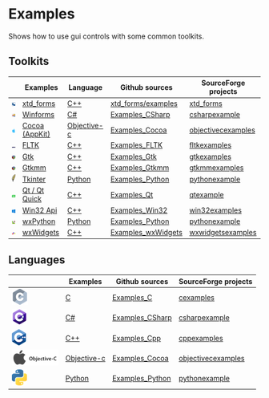 # Examples

Shows how to use gui controls with some common toolkits.

## Toolkits

|                                                                                                       | Examples                                                          | Language                                                                                                                                           | Github sources                                                                                     | SourceForge projects                                                |
|-------------------------------------------------------------------------------------------------------|-------------------------------------------------------------------|----------------------------------------------------------------------------------------------------------------------------------------------------|----------------------------------------------------------------------------------------------------|---------------------------------------------------------------------|
| [![xtdforms_logo](Docs/Pictures/xtd_forms.png)](https://gammasoft71.wixsite.com/gammasoft)            | [xtd_forms](https://gammasoft71.wixsite.com/gammasoft)            | [C++](https://isocpp.org)                                                                                                                          | [xtd_forms/examples](https://github.com/gammasoft71/xtd_forms/tree/master/examples)                | [xtd_forms](https://sourceforge.net/projects/formspro/)             |
| [![winforms_logo](Docs/Pictures/Winforms.png)](https://gammasoft71.wixsite.com/gammasoft/csharp)      | [Winforms](https://gammasoft71.wixsite.com/gammasoft/csharp)      | [C#](https://docs.microsoft.com/en-us/dotnet/csharp/)                                                                                              | [Examples_CSharp](https://github.com/gammasoft71/Examples_CSharp/tree/master/System.Windows.Forms) | [csharpexample](https://sourceforge.net/p/csharpexample/)           |
| [![cocoa_logo](Docs/Pictures/Cocoa.png)](https://gammasoft71.wixsite.com/gammasoft/cocoa)             | [Cocoa (AppKit)](https://gammasoft71.wixsite.com/gammasoft/cocoa) | [Objective-c](https://developer.apple.com/library/archive/documentation/Cocoa/Conceptual/ProgrammingWithObjectiveC/Introduction/Introduction.html) | [Examples_Cocoa](https://github.com/gammasoft71/Examples_Cocoa)                                    | [objectivecexamples](https://sourceforge.net/p/objectivecexamples/) |
| [![fltk_logo](Docs/Pictures/FLTK.png)](https://gammasoft71.wixsite.com/gammasoft/fltk)                | [FLTK](https://gammasoft71.wixsite.com/gammasoft/fltk)            | [C++](https://isocpp.org)                                                                                                                          | [Examples_FLTK](https://github.com/gammasoft71/Examples_FLTK)                                      | [fltkexamples](https://sourceforge.net/p/fltkexamples/)             |
| [![gtk_logo](Docs/Pictures/Gtk.png)](https://gammasoft71.wixsite.com/gammasoft/gtk)                   | [Gtk](https://gammasoft71.wixsite.com/gammasoft/gtk)              | [C++](https://isocpp.org)                                                                                                                          | [Examples_Gtk](https://github.com/gammasoft71/Examples_Gtk)                                        | [gtkexamples](https://sourceforge.net/p/gtkexamples/)               |
| [![gtkmm_logo](Docs/Pictures/Gtkmm.png)](https://gammasoft71.wixsite.com/gammasoft/gtkmm)             | [Gtkmm](https://gammasoft71.wixsite.com/gammasoft/gtkmm)          | [C++](https://isocpp.org)                                                                                                                          | [Examples_Gtkmm](https://github.com/gammasoft71/Examples_Gtkmm)                                    | [gtkmmexamples](https://sourceforge.net/p/gtkmmexamples/)           |
| [![tk_logo](Docs/Pictures/Tk.png)](https://gammasoft71.wixsite.com/gammasoft/python)                  | [Tkinter](https://gammasoft71.wixsite.com/gammasoft/python)       | [Python](https://python.org)                                                                                                                       | [Examples_Python](https://github.com/gammasoft71/Examples_Python/tree/master/tkinter)              | [pythonexample](https://sourceforge.net/p/pythonexample/)           |
| [![qt_logo](Docs/Pictures/Qt.png)](https://gammasoft71.wixsite.com/gammasoft/qt)                      | [Qt / Qt Quick](https://gammasoft71.wixsite.com/gammasoft/qt)     | [C++](https://isocpp.org)                                                                                                                          | [Examples_Qt](https://github.com/gammasoft71/Examples_Qt)                                          | [qtexample](https://sourceforge.net/p/qtexample/)                   |
| [![win32_logo](Docs/Pictures/Win32.png)](https://gammasoft71.wixsite.com/gammasoft/win32)             | [Win32 Api](https://gammasoft71.wixsite.com/gammasoft/win32)      | [C++](https://isocpp.org)                                                                                                                          | [Examples_Win32](https://github.com/gammasoft71/Examples_Win32/tree/master/Win32.Gui)              | [win32examples](https://sourceforge.net/p/win32examples/)           |
| [![wxPython](Docs/Pictures/wxPython.png)](https://gammasoft71.wixsite.com/gammasoft/python)           | [wxPython](https://gammasoft71.wixsite.com/gammasoft/python)      | [Python](https://python.org)                                                                                                                       | [Examples_Python](https://github.com/gammasoft71/Examples_Python/tree/master/wxPython)             | [pythonexample](https://sourceforge.net/p/pythonexample/)           |
| [![wxwidgets_logo](Docs/Pictures/wxWidgets.png)](https://gammasoft71.wixsite.com/gammasoft/wxwidgets) | [wxWidgets](https://gammasoft71.wixsite.com/gammasoft/wxwidgets)  | [C++](https://isocpp.org)                                                                                                                          | [Examples_wxWidgets](https://github.com/gammasoft71/Examples_wxWidgets)                            | [wxwidgetsexamples](https://sourceforge.net/p/wxwidgetsexamples/)   |

## Languages

|                                                                                                      | Examples                                                       | Github sources                                                    | SourceForge projects                                                |
|------------------------------------------------------------------------------------------------------|----------------------------------------------------------------|-------------------------------------------------------------------|---------------------------------------------------------------------|
| [![c_logo](Docs/Pictures/C.png)](https://gammasoft71.wixsite.com/gammasoft/c)                        | [C](https://gammasoft71.wixsite.com/gammasoft/c)               | [Examples_C](https://github.com/gammasoft71/Examples_C)           | [cexamples](https://sourceforge.net/p/cexamples/)                   |
| [![csharp_logo](Docs/Pictures/CSharp.png)](https://gammasoft71.wixsite.com/gammasoft/csharp)         | [C#](https://gammasoft71.wixsite.com/gammasoft/csharp)         | [Examples_CSharp](https://github.com/gammasoft71/Examples_CSharp) | [csharpexample](https://sourceforge.net/p/csharpexample/)           |
| [![cpp_logo](Docs/Pictures/Cpp.png)](https://gammasoft71.wixsite.com/gammasoft/cpp)                  | [C++](https://gammasoft71.wixsite.com/gammasoft/cpp)           | [Examples_Cpp](https://github.com/gammasoft71/Examples_Cpp)       | [cppexamples](https://sourceforge.net/p/cppexamples/)               |
| [![objectivec_logo](Docs/Pictures/Objective-c.png)](https://gammasoft71.wixsite.com/gammasoft/cocoa) | [Objective-c](https://gammasoft71.wixsite.com/gammasoft/cocoa) | [Examples_Cocoa](https://github.com/gammasoft71/Examples_Cocoa)   | [objectivecexamples](https://sourceforge.net/p/objectivecexamples/) |
| [![python_logo](Docs/Pictures/Python.png)](https://gammasoft71.wixsite.com/gammasoft/python)         | [Python](https://gammasoft71.wixsite.com/gammasoft/python)     | [Examples_Python](https://github.com/gammasoft71/Examples_Python) | [pythonexample](https://sourceforge.net/p/pythonexample/)           |

